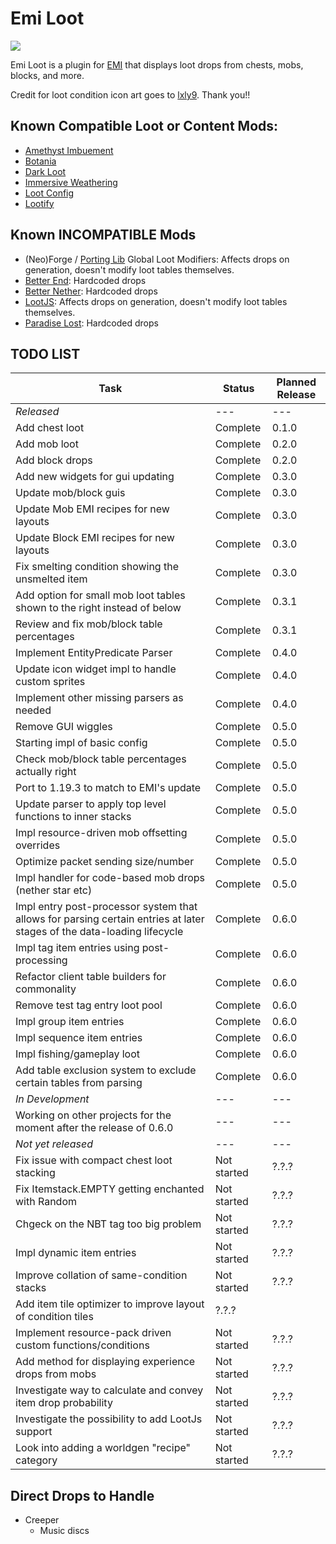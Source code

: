 # Emi Loot
<p align="left">
<a href="https://opensource.org/licenses/MIT"><img src="https://img.shields.io/badge/License-MIT-brightgreen.svg"></a>
</p>

Emi Loot is a plugin for [EMI](https://github.com/emilyploszaj/emi) that displays loot drops from chests, mobs, blocks, and more.

Credit for loot condition icon art goes to [lxly9](https://github.com/lxly9). Thank you!!

## Known Compatible Loot or Content Mods:
* [Amethyst Imbuement](https://modrinth.com/mod/amethyst-imbuement)
* [Botania](https://modrinth.com/mod/botania)
* [Dark Loot](https://www.curseforge.com/minecraft/mc-mods/darkloot-better-mob-loot)
* [Immersive Weathering](https://modrinth.com/mod/immersive-weathering)
* [Loot Config](https://www.curseforge.com/minecraft/mc-mods/loot-config)
* [Lootify](https://modrinth.com/mod/lootify)

## Known INCOMPATIBLE Mods
* (Neo)Forge / [Porting Lib](https://github.com/Fabricators-of-Create/Porting-Lib) Global Loot Modifiers: Affects drops on generation, doesn't modify loot tables themselves.
* [Better End](https://www.curseforge.com/minecraft/mc-mods/betterend): Hardcoded drops
* [Better Nether](https://www.curseforge.com/minecraft/mc-mods/betternether): Hardcoded drops
* [LootJS](https://modrinth.com/mod/lootjs): Affects drops on generation, doesn't modify loot tables themselves.
* [Paradise Lost](https://www.curseforge.com/minecraft/mc-mods/paradise-lost): Hardcoded drops

## TODO LIST

|Task|Status|Planned Release|
|----|------|---------------|
|_Released_|---|---|
|Add chest loot|Complete|0.1.0|
|Add mob loot|Complete|0.2.0|
|Add block drops|Complete|0.2.0|
|Add new widgets for gui updating|Complete|0.3.0|
|Update mob/block guis|Complete|0.3.0|
|Update Mob EMI recipes for new layouts|Complete|0.3.0|
|Update Block EMI recipes for new layouts|Complete|0.3.0|
|Fix smelting condition showing the unsmelted item|Complete|0.3.0|
|Add option for small mob loot tables shown to the right instead of below|Complete|0.3.1|
|Review and fix mob/block table percentages|Complete|0.3.1|
|Implement EntityPredicate Parser|Complete|0.4.0|
|Update icon widget impl to handle custom sprites|Complete|0.4.0|
|Implement other missing parsers as needed|Complete|0.4.0|
|Remove GUI wiggles|Complete|0.5.0|
|Starting impl of basic config|Complete|0.5.0|
|Check mob/block table percentages actually right|Complete|0.5.0|
|Port to 1.19.3 to match to EMI's update|Complete|0.5.0|
|Update parser to apply top level functions to inner stacks|Complete|0.5.0|
|Impl resource-driven mob offsetting overrides|Complete|0.5.0|
|Optimize packet sending size/number|Complete|0.5.0|
|Impl handler for code-based mob drops (nether star etc)|Complete|0.5.0|
|Impl entry post-processor system that allows for parsing certain entries at later stages of the data-loading lifecycle|Complete|0.6.0|
|Impl tag item entries using post-processing|Complete|0.6.0|
|Refactor client table builders for commonality|Complete|0.6.0|
|Remove test tag entry loot pool|Complete|0.6.0|
|Impl group item entries|Complete|0.6.0|
|Impl sequence item entries|Complete|0.6.0|
|Impl fishing/gameplay loot|Complete|0.6.0|
|Add table exclusion system to exclude certain tables from parsing|Complete|0.6.0|
|_In Development_|---|---|
|Working on other projects for the moment after the release of 0.6.0|---|---|
|_Not yet released_|---|---|
|Fix issue with compact chest loot stacking|Not started|?.?.?|
|Fix Itemstack.EMPTY getting enchanted with Random|Not started|?.?.?|
|Chgeck on the NBT tag too big problem|Not started|?.?.?|
|Impl dynamic item entries|Not started|?.?.?|
|Improve collation of same-condition stacks|Not started|?.?.?|
|Add item tile optimizer to improve layout of condition tiles|?.?.?|
|Implement resource-pack driven custom functions/conditions|Not started|?.?.?|
|Add method for displaying experience drops from mobs|Not started|?.?.?|
|Investigate way to calculate and convey item drop probability|Not started|?.?.?|
|Investigate the possibility to add LootJs support|Not started|?.?.?|
|Look into adding a worldgen "recipe" category|Not started|?.?.?|

## Direct Drops to Handle
* Creeper
  * Music discs
